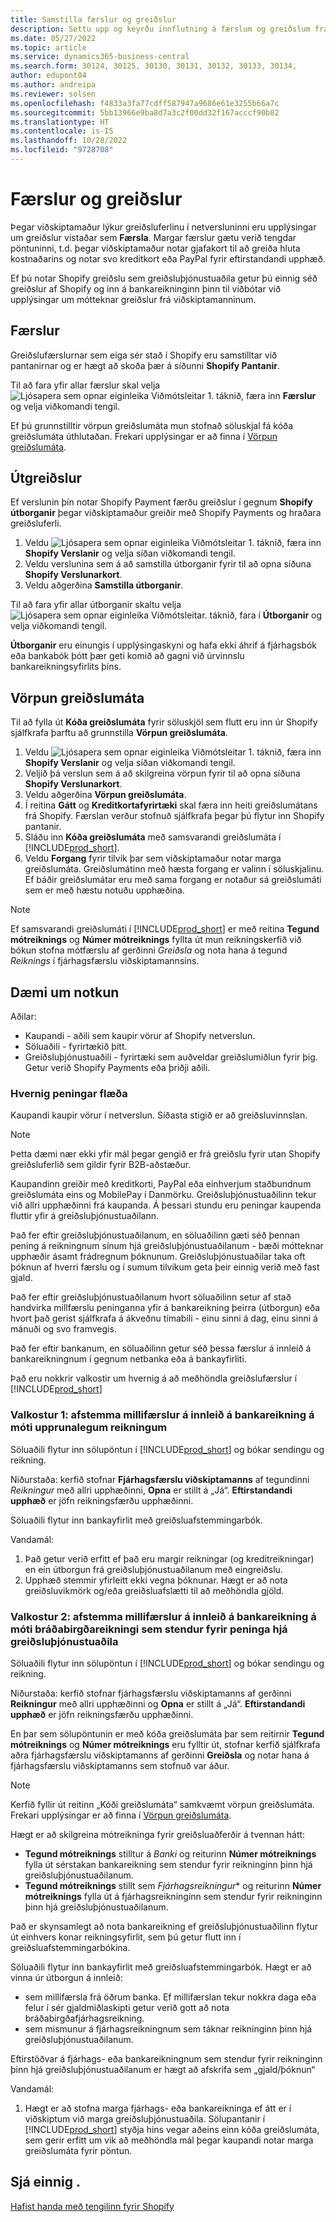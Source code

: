 ```yaml
---
title: Samstilla færslur og greiðslur
description: Settu upp og keyrðu innflutning á færslum og greiðslum frá Shopify.
ms.date: 05/27/2022
ms.topic: article
ms.service: dynamics365-business-central
ms.search.form: 30124, 30125, 30130, 30131, 30132, 30133, 30134,
author: edupont04
ms.author: andreipa
ms.reviewer: solsen
ms.openlocfilehash: f4833a3fa77cdff587947a9686e61e3255b66a7c
ms.sourcegitcommit: 5bb13966e9ba8d7a3c2f00dd32f167acccf90b82
ms.translationtype: HT
ms.contentlocale: is-IS
ms.lasthandoff: 10/28/2022
ms.locfileid: "9728708"
---
```

# <a name="transactions-and-payouts"></a>Færslur og greiðslur

Þegar viðskiptamaður lýkur greiðsluferlinu í netversluninni eru upplýsingar um greiðslur vistaðar sem **Færsla**. Margar færslur gætu verið tengdar pöntuninni, t.d. þegar viðskiptamaður notar gjafakort til að greiða hluta kostnaðarins og notar svo kreditkort eða PayPal fyrir eftirstandandi upphæð.

Ef þú notar Shopify greiðslu sem greiðsluþjónustuaðila getur þú einnig séð greiðslur af Shopify og inn á bankareikninginn þinn til viðbótar við upplýsingar um mótteknar greiðslur frá viðskiptamanninum.

## <a name="transactions"></a>Færslur

Greiðslufærslurnar sem eiga sér stað í Shopify eru samstilltar við pantanirnar og er hægt að skoða þær á síðunni **Shopify Pantanir**.

Til að fara yfir allar færslur skal velja ![Ljósapera sem opnar eiginleika Viðmótsleitar 1.](../media/ui-search/search_small.png "Segðu mér hvað þú vilt gera") táknið, færa inn **Færslur** og velja viðkomandi tengil.

Ef þú grunnstilltir vörpun greiðslumáta mun stofnað söluskjal fá kóða greiðslumáta úthlutaðan. Frekari upplýsingar er að finna í [Vörpun greiðslumáta](#payment-method-mapping).

## <a name="payouts"></a>Útgreiðslur

Ef verslunin þín notar Shopify Payment færðu greiðslur í gegnum **Shopify útborganir** þegar viðskiptamaður greiðir með Shopify Payments og hraðara greiðsluferli.

1. Veldu ![Ljósapera sem opnar eiginleika Viðmótsleitar 1.](../media/ui-search/search_small.png "Segðu mér hvað þú vilt gera") táknið, færa inn **Shopify Verslanir** og velja síðan viðkomandi tengil.
2. Veldu verslunina sem á að samstilla útborganir fyrir til að opna síðuna **Shopify Verslunarkort**.
3. Veldu aðgerðina **Samstilla útborganir**.

Til að fara yfir allar útborganir skaltu velja ![Ljósapera sem opnar eiginleika Viðmótsleitar.](../media/ui-search/search_small.png "Segðu mér hvað þú vilt gera") táknið, fara í **Útborganir** og velja viðkomandi tengil.

**Útborganir** eru einungis í upplýsingaskyni og hafa ekki áhrif á fjárhagsbók eða bankabók þótt þær geti komið að gagni við úrvinnslu bankareikningsyfirlits þíns.

## <a name="payment-method-mapping"></a>Vörpun greiðslumáta

Til að fylla út **Kóða greiðslumáta** fyrir söluskjöl sem flutt eru inn úr Shopify sjálfkrafa þarftu að grunnstilla **Vörpun greiðslumáta**.

1. Veldu ![Ljósapera sem opnar eiginleika Viðmótsleitar 1.](../media/ui-search/search_small.png "Segðu mér hvað þú vilt gera") táknið, færa inn **Shopify Verslanir** og velja síðan viðkomandi tengil.
2. Veljið þá verslun sem á að skilgreina vörpun fyrir til að opna síðuna **Shopify Verslunarkort**.
3. Veldu aðgerðina **Vörpun greiðslumáta**.
4. Í reitina **Gátt** og **Kreditkortafyrirtæki** skal færa inn heiti greiðslumátans frá Shopify. Færslan verður stofnuð sjálfkrafa þegar þú flytur inn Shopify pantanir.
5. Sláðu inn **Kóða greiðslumáta** með samsvarandi greiðslumáta í [!INCLUDE[prod_short](../includes/prod_short.md)].
6. Veldu **Forgang** fyrir tilvik þar sem viðskiptamaður notar marga greiðslumáta. Greiðslumátinn með hæsta forgang er valinn í söluskjalinu. Ef báðir greiðslumátar eru með sama forgang er notaður sá greiðslumáti sem er með hæstu notuðu upphæðina.

> [!NOTE]  
> Ef samsvarandi greiðslumáti í [!INCLUDE[prod_short](../includes/prod_short.md)] er með reitina **Tegund mótreiknings** og **Númer mótreiknings** fyllta út mun reikningskerfið við bókun stofna mótfærslu af gerðinni *Greiðsla* og nota hana á tegund *Reiknings* í fjárhagsfærslu viðskiptamannsins.

## <a name="use-cases"></a>Dæmi um notkun
  
Aðilar:

* Kaupandi - aðili sem kaupir vörur af Shopify netverslun.
* Söluaðili - fyrirtækið þitt.
* Greiðsluþjónustuaðili - fyrirtæki sem auðveldar greiðslumiðlun fyrir þig. Getur verið Shopify Payments eða þriðji aðili.

### <a name="how-money-flows"></a>Hvernig peningar flæða

Kaupandi kaupir vörur í netverslun. Síðasta stigið er að greiðsluvinnslan.

>[!NOTE]
> Þetta dæmi nær ekki yfir mál þegar gengið er frá greiðslu fyrir utan Shopify greiðsluferlið sem gildir fyrir B2B-aðstæður.
  
Kaupandinn greiðir með kreditkorti, PayPal eða einhverjum staðbundnum greiðslumáta eins og MobilePay í Danmörku. Greiðsluþjónustuaðilinn tekur við allri upphæðinni frá kaupanda. Á þessari stundu eru peningar kaupenda fluttir yfir á greiðsluþjónustuaðilann.

Það fer eftir greiðsluþjónustuaðilanum, en söluaðilinn gæti séð þennan pening á reikningnum sínum hjá greiðsluþjónustuaðilanum - bæði mótteknar upphæðir ásamt frádregnum þóknunum. Greiðsluþjónustuaðilar taka oft þóknun af hverri færslu og í sumum tilvikum geta þeir einnig verið með fast gjald.
  
Það fer eftir greiðsluþjónustuaðilanum hvort söluaðilinn setur af stað handvirka millfærslu peninganna yfir á bankareikning þeirra (útborgun) eða hvort það gerist sjálfkrafa á ákveðnu tímabili - einu sinni á dag, einu sinni á mánuði og svo framvegis.
  
Það fer eftir bankanum, en söluaðilinn getur séð þessa færslur á innleið á bankareikningnum í gegnum netbanka eða á bankayfirliti.

Það eru nokkrir valkostir um hvernig á að meðhöndla greiðslufærslur í [!INCLUDE[prod_short](../includes/prod_short.md)]
  
### <a name="option-1-reconcile-incoming-transfers-to-bank-account-against-original-invoices"></a>Valkostur 1: afstemma millifærslur á innleið á bankareikning á móti upprunalegum reikningum
  
Söluaðili flytur inn sölupöntun í [!INCLUDE[prod_short](../includes/prod_short.md)] og bókar sendingu og reikning.

Niðurstaða: kerfið stofnar **Fjárhagsfærslu viðskiptamanns** af tegundinni *Reikningur* með allri upphæðinni, **Opna** er stillt á „Já“. **Eftirstandandi upphæð** er jöfn reikningsfærðu upphæðinni.

Söluaðili flytur inn bankayfirlit með greiðsluafstemmingarbók.

Vandamál:

1. Það getur verið erfitt ef það eru margir reikningar (og kreditreikningar) en ein útborgun frá greiðsluþjónustuaðilanum með eingreiðslu.
2. Upphæð stemmir yfirleitt ekki vegna þóknunar. Hægt er að nota greiðsluvikmörk og/eða greiðsluafslætti til að meðhöndla gjöld.

### <a name="option-2-reconcile-incoming-transfers-to-bank-account-against-interim-account-representing-money-at-the-payment-provider"></a>Valkostur 2: afstemma millifærslur á innleið á bankareikning á móti bráðabirgðareikningi sem stendur fyrir peninga hjá greiðsluþjónustuaðila
  
Söluaðili flytur inn sölupöntun í [!INCLUDE[prod_short](../includes/prod_short.md)] og bókar sendingu og reikning.
  
Niðurstaða: kerfið stofnar fjárhagsfærslu viðskiptamanns af gerðinni **Reikningur** með allri upphæðinni og **Opna** er stillt á „Já“. **Eftirstandandi upphæð** er jöfn reikningsfærðu upphæðinni.

En þar sem sölupöntunin er með kóða greiðslumáta þar sem reitirnir **Tegund mótreiknings** og **Númer mótreiknings** eru fylltir út, stofnar kerfið sjálfkrafa aðra fjárhagsfærslu viðskiptamanns af gerðinni **Greiðsla** og notar hana á fjárhagsfærslu viðskiptamanns sem stofnuð var áður.

>[!NOTE]
> Kerfið fyllir út reitinn „Kóði greiðslumáta“ samkvæmt vörpun greiðslumáta. Frekari upplýsingar er að finna í [Vörpun greiðslumáta](#payment-method-mapping).
  
Hægt er að skilgreina mótreikninga fyrir greiðsluaðferðir á tvennan hátt:

* **Tegund mótreiknings** stilltur á *Banki* og reiturinn **Númer mótreiknings** fylla út sérstakan bankareikning sem stendur fyrir reikninginn þinn hjá greiðsluþjónustuaðilanum.
* **Tegund mótreiknings** stillt sem *Fjárhagsreikningur** og reiturinn **Númer mótreiknings** fylla út á fjárhagsreikninginn sem stendur fyrir reikninginn þinn hjá greiðsluþjónustuaðilanum.

Það er skynsamlegt að nota bankareikning ef greiðsluþjónustuaðilinn flytur út einhvers konar reikningsyfirlit, sem þú getur flutt inn í greiðsluafstemmingarbókina.

Söluaðili flytur inn bankayfirlit með greiðsluafstemmingarbók. Hægt er að vinna úr útborgun á innleið:

* sem millifærsla frá öðrum banka. Ef millifærslan tekur nokkra daga eða felur í sér gjaldmiðlaskipti getur verið gott að nota bráðabirgðafjárhagsreikning.
* sem mismunur á fjárhagsreikningnum sem táknar reikninginn þinn hjá greiðsluþjónustuaðilanum.
  
Eftirstöðvar á fjárhags- eða bankareikningnum sem stendur fyrir reikninginn þinn hjá greiðsluþjónustuaðilanum er hægt að afskrifa sem „gjald/þóknun“

Vandamál:

1. Hægt er að stofna marga fjárhags- eða bankareikninga ef átt er í viðskiptum við marga greiðsluþjónustuaðila. Sölupantanir í [!INCLUDE[prod_short](../includes/prod_short.md)] styðja hins vegar aðeins einn kóða greiðslumáta, sem gerir erfitt um vik að meðhöndla mál þegar kaupandi notar marga greiðslumáta fyrir pöntun.

## <a name="see-also"></a>Sjá einnig .

[Hafist handa með tengilinn fyrir Shopify](get-started.md)  
